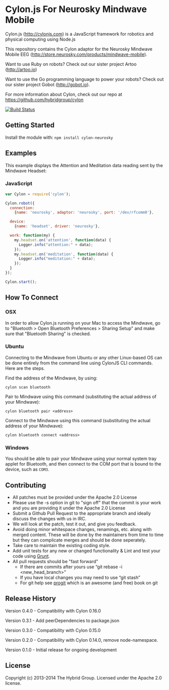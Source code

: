 # Cylon.js For Neurosky Mindwave Mobile

Cylon.js (http://cylonjs.com) is a JavaScript framework for robotics and
physical computing using Node.js

This repository contains the Cylon adaptor for the Neurosky Mindwave Mobile EEG (http://store.neurosky.com/products/mindwave-mobile).

Want to use Ruby on robots? Check out our sister project Artoo (http://artoo.io)

Want to use the Go programming language to power your robots? Check out our
sister project Gobot (http://gobot.io).

For more information about Cylon, check out our repo at
https://github.com/hybridgroup/cylon

[![Build Status](https://travis-ci.org/hybridgroup/cylon-neurosky.svg)](https://travis-ci.org/hybridgroup/cylon-neurosky)

## Getting Started

Install the module with: `npm install cylon-neurosky`

## Examples

This example displays the Attention and Meditation data reading sent by the Mindwave Headset:

### JavaScript

```javascript
var Cylon = require('cylon');

Cylon.robot({
  connection:
    {name: 'neurosky', adaptor: 'neurosky', port: '/dev/rfcomm0'},

  device:
    {name: 'headset', driver: 'neurosky'},

  work: function(my) {
    my.headset.on('attention', function(data) {
      Logger.info("attention:" + data);
    });
    my.headset.on('meditation', function(data) {
      Logger.info("meditation:" + data);
    });
  }
});

Cylon.start();
```

## How To Connect

### OSX

In order to allow Cylon.js running on your Mac to access the Mindwave, go to "Bluetooth > Open Bluetooth Preferences > Sharing Setup" and make sure that "Bluetooth Sharing" is checked.

### Ubuntu

Connecting to the Mindwave from Ubuntu or any other Linux-based OS can be done entirely from the command line using CylonJS CLI commands. Here are the steps.

Find the address of the Mindwave, by using:
```
cylon scan bluetooth
```

Pair to Mindwave using this command (substituting the actual address of your Mindwave):
```
cylon bluetooth pair <address>
```

Connect to the Mindwave using this command (substituting the actual address of your Mindwave):
```
cylon bluetooth connect <address>
```

### Windows

You should be able to pair your Mindwave using your normal system tray applet for Bluetooth, and then connect to the COM port that is bound to the device, such as `COM3`.

## Contributing

* All patches must be provided under the Apache 2.0 License
* Please use the -s option in git to "sign off" that the commit is your work and you are providing it under the Apache 2.0 License
* Submit a Github Pull Request to the appropriate branch and ideally discuss the changes with us in IRC.
* We will look at the patch, test it out, and give you feedback.
* Avoid doing minor whitespace changes, renamings, etc. along with merged content. These will be done by the maintainers from time to time but they can complicate merges and should be done seperately.
* Take care to maintain the existing coding style.
* Add unit tests for any new or changed functionality & Lint and test your code using [Grunt](http://gruntjs.com/).
* All pull requests should be "fast forward"
  * If there are commits after yours use “git rebase -i <new_head_branch>”
  * If you have local changes you may need to use “git stash”
  * For git help see [progit](http://git-scm.com/book) which is an awesome (and free) book on git

## Release History

Version 0.4.0 - Compatibility with Cylon 0.16.0

Version 0.3.1 - Add peerDependencies to package.json

Version 0.3.0 - Compatibility with Cylon 0.15.0

Version 0.2.0 - Compatibility with Cylon 0.14.0, remove node-namespace.

Version 0.1.0 - Initial release for ongoing development

## License

Copyright (c) 2013-2014 The Hybrid Group. Licensed under the Apache 2.0 license.
